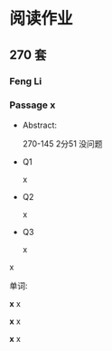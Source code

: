 # 阅读作业

## 270 套

### Feng Li

### Passage x

- Abstract:

  270-145 2分51 没问题

  

- Q1

  x

- Q2

  x

- Q3

  x

x

单词:

**x** x

**x** x

**x** x
